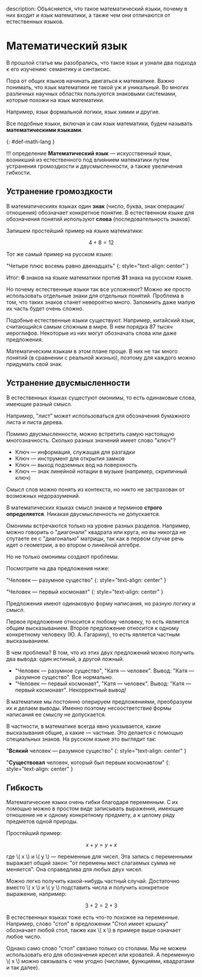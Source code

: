 description: Объясняется, что такое математический языки, почему в них входит и язык математики, а также чем они отличаются от естественных языков.

# Математический язык

В прошлой статье мы разобрались, что такое язык и узнали два подхода к его изучению: семантику и синтаксис.

Пора от общих языков начинать двигаться к математике. Важно понимать, что язык математики не такой уж и уникальный.
Во многих различных научных областях пользуются знаковыми системами, которые похожи на язык математики.

Например, язык формальной логики, язык химии и другие.

Все подобные языки, включая и сам язык математики, будем называть **математическими языками**.

[](){: #def-math-lang }

!!! определение
    **Математический язык** — искусственный язык, возникший из естественного под влиянием математики путем устранения громоздкости и
     двусмысленности, а также увеличения гибкости.

## Устранение громоздкости

В математическиях языках один **знак** (число, буква, знак операции/отношения) обозначает конкретное понятие. В естественном
языке для обозначения понятий используют **слова** (последовательность знаков).

Запишем простейший пример на языке математики:

$$ 4 + 8 = 12 $$

Тот же самый пример на русском языке: 

"Четыре плюс восемь равно двенадцать"
{: style="text-align: center" }

Итог: **6** знаков на языке математики против **31** знака на русском языке.

Но почему естественные языки так все усложняют? Можно же просто использовать отдельные знаки для отдельных понятий. Проблема в том, что таких знаков
станет невероятно много. Запомнить даже малую их часть будет очень сложно.

Подобные естественные языки существуют.
Например, китайский язык, считающийся самым сложным в мире. В нем порядка 87 тысяч иероглифов. Некоторые из них
могут обозначать слова или даже предложения.


Математическим языкам в этом плане проще. В них не так много понятий (в сравнении с реальной жизнью), поэтому для каждого
можно придумать свой знак.

## Устранение двусмысленности

В естественных языках сущестуют омонимы, то есть одинаковые слова, имеющие разный смысл.

Например, "лист" может использоваться для обозначения бумажного листа и листа дерева.

Помимо двусмысленности, можно встретить самую настоящую многозначность. Сколько разных значений имеет слово "ключ"?

* Ключ — информация, служащая для разгадки
* Ключ — инструмент для открытия замков
* Ключ — выход подземных вод на поверхность
* Ключ — знак линейной нотации в музыке (например, скрипичный ключ)

Смысл слов можно понять из контекста, но никто не застрахован от возможных недоразумений.

В математических языках смысл знаков и терминов **строго определяется**. Никакая двусмысленность не допускается.

Омонимы встречаются только на уровне разных разделов. Например, можно говорить о "диагонали" квадрата или круга, но вы
никогда не спутаете ее с "диагональю" матрицы, так как в первом случае речь идет о геометрии, а во втором о линейной алгебре.

Но не только омонимы создают проблемы.

Посмотрите на два предложения ниже:

"Человек — разумное существо"
{: style="text-align: center" }

"Человек — первый космонавт"
{: style="text-align: center" }

Предложения имеют одинаковую форму написания, но разную логику и смысл.

Первое предложение относится к любому человеку, то есть является общим высказыванием. Второе предложение относится к одному
конкретному человеку (Ю. А. Гагарину), то есть является частным высказыванием.

В чем проблема? В том, что из этих двух предложений можно получить два вывода: один истиный, а другой ложный.

* "Человек — разумное существо", "Катя — человек". Вывод: "Катя — разумное существо". Все нормально.
* "Человек — первый космонавт", "Катя — человек". Вывод: "Катя — первый космонавт". Некорректный вывод!

В математике мы постоянно оперируем предложениями, преобразуем их и делаем выводы.
Именно поэтому несоостветствие формы написания ее смыслу не допускается.

В частности, в математике всегда явно указывается, какие высказывания общие, а какие — частные. Это делается с помощью специальных знаков.
На русском языке это выглядит так:

"**Всякий** человек — разумное существо"
{: style="text-align: center" }

"**Существовал** человек, который был первым космонавтом"
{: style="text-align: center" }

## Гибкость

Математические языки очень гибки благодаря переменным. С их помощью можно в простом виде записывать выражения, имеющие отношение
не к одному конкретному предмету, а к целому ряду предметов одной природы.

Простейший пример:

$$ x + y = y + x $$

где \\( x \\) и \\( y \\) — переменные для чисел. Эта запись с переменными выражает общий закон: "от перемены мест слагаемых сумма не меняется".
Она справедлива для любых двух чисел.
 
Можно легко получить какой-нибудь частный случай. Достаточно вместо \\( x \\) и \\( y \\) подставить числа и получить
конкретное выражение, например:

$$ 3 + 2 = 2 + 3 $$

В естественных языках тоже есть что-то похожее на переменные. Например, слово "стол" в предложении
"Стол имеет крышку" обозначает любой стол, также как \\( x \\) в примере выше означает любое число.

Однако само слово "стол" связано только со столами. Мы не можем использовать его для обозначения кресел или кроватей.
А переменную \\( x \\) можно связывать с чем угодно (числами, функциями, квадратами и так далее).